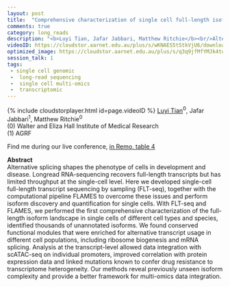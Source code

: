 ```yaml
---
layout: post
title:  "Comprehensive characterization of single cell full-length isoforms in human and mouse with long-read sequencing"
comments: true
category: long_reads
description: "<b>Luyi Tian, Jafar Jabbari, Matthew Ritchie</b><br/>Alternative splicing shapes the phenotype of cells..."
videoID: https://cloudstor.aarnet.edu.au/plus/s/wKNAES5tStkVjU6/download
optimized_image: https://cloudstor.aarnet.edu.au/plus/s/q3q9jfMfYMJk4tq/download
session_talk: 1
tags:
 - single cell genomic
 -  long-read sequencing
 -  single cell multi-omics
 -  transcriptomic
---
```

{% include cloudstorplayer.html id=page.videoID %}
<u>Luyi Tian</u><sup>0</sup>, Jafar Jabbari<sup>1</sup>, Matthew Ritchie<sup>0</sup><br/>
\(0\) Walter and Eliza Hall Institute of Medical Research<br/>
\(1\) AGRF

Find me during our live conference, [in Remo, table 4](https://remo.co)

<b>Abstract</b><br/>
Alternative splicing shapes the phenotype of cells in development and disease. Longread RNA-sequencing recovers full-length transcripts but has limited throughput at the single-cell level. Here we developed single-cell full-length transcript sequencing by sampling \(FLT-seq\), together with the computational pipeline FLAMES to overcome these issues and perform isoform discovery and quantification for single cells. With FLT-seq and FLAMES, we performed the first comprehensive characterization of the full-length isoform landscape in single cells of different cell types and species, identified thousands of unannotated isoforms. We found conserved functional modules that were enriched for alternative transcript usage in different cell populations, including ribosome biogenesis and mRNA splicing. Analysis at the transcript-level allowed data integration with scATAC-seq on individual promoters, improved correlation with protein expression data and linked mutations known to confer drug resistance to transcriptome heterogeneity. Our methods reveal previously unseen isoform complexity and provide a better framework for multi-omics data integration.
